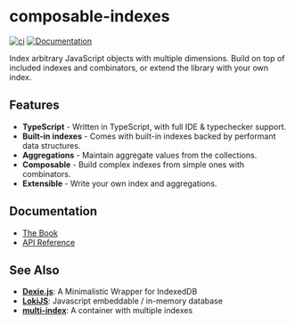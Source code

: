 # composable-indexes

[![ci](https://github.com/utdemir/composable-indexes/actions/workflows/build_and_test.yaml/badge.svg)](https://github.com/utdemir/composable-indexes/actions/workflows/build_and_test.yaml?query=branch%3Amain)
[![Documentation](https://img.shields.io/badge/Documentation-available-blue)](https://utdemir.github.io/composable-indexes)

Index arbitrary JavaScript objects with multiple dimensions. Build on top of included indexes and combinators, or extend the library with your own index.

## Features

* **TypeScript** - Written in TypeScript, with full IDE & typechecker support.
* **Built-in indexes** - Comes with built-in indexes backed by performant data structures.
* **Aggregations** - Maintain aggregate values from the collections.
* **Composable** - Build complex indexes from simple ones with combinators.
* **Extensible** - Write your own index and aggregations.

## Documentation

* [The Book](https://utdemir.github.io/composable-indexes/modules/composable_indexes_docs.html)
* [API Reference](https://utdemir.github.io/composable-indexes/modules/composable_indexes.html)

## See Also

* [**Dexie.js**](https://dexie.org): A Minimalistic Wrapper for IndexedDB
* [**LokiJS**](https://github.com/techfort/LokiJS): Javascript embeddable / in-memory database
* [**multi-index**](https://github.com/arielshaqed/multi-index): A container with multiple indexes
